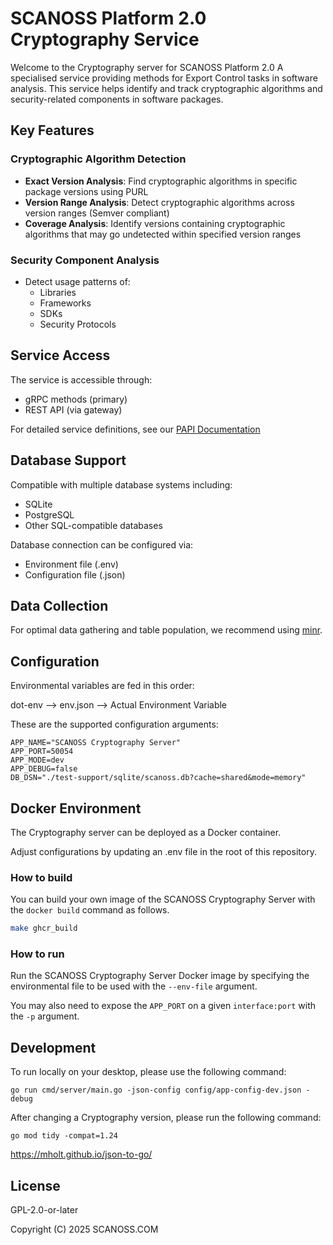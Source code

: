 # SCANOSS Platform 2.0 Cryptography Service
Welcome to the Cryptography server for SCANOSS Platform 2.0
A specialised service providing methods for Export Control tasks in software analysis. This service helps identify and track cryptographic algorithms and security-related components in software packages.

## Key Features

### Cryptographic Algorithm Detection
- **Exact Version Analysis**: Find cryptographic algorithms in specific package versions using PURL
- **Version Range Analysis**: Detect cryptographic algorithms across version ranges (Semver compliant)
- **Coverage Analysis**: Identify versions containing cryptographic algorithms that may go undetected within specified version ranges

### Security Component Analysis
- Detect usage patterns of:
  - Libraries
  - Frameworks
  - SDKs
  - Security Protocols

## Service Access

The service is accessible through:
- gRPC methods (primary)
- REST API (via gateway)

For detailed service definitions, see our [PAPI Documentation](https://github.com/scanos/papi)

## Database Support

Compatible with multiple database systems including:
- SQLite
- PostgreSQL
- Other SQL-compatible databases

Database connection can be configured via:
- Environment file (.env)
- Configuration file (.json)

## Data Collection

For optimal data gathering and table population, we recommend using [minr](https://github.com/scanoss/minr).

## Configuration

Environmental variables are fed in this order:

dot-env --> env.json -->  Actual Environment Variable

These are the supported configuration arguments:

```
APP_NAME="SCANOSS Cryptography Server"
APP_PORT=50054
APP_MODE=dev
APP_DEBUG=false
DB_DSN="./test-support/sqlite/scanoss.db?cache=shared&mode=memory"
```

## Docker Environment

The Cryptography server can be deployed as a Docker container.

Adjust configurations by updating an .env file in the root of this repository.


### How to build

You can build your own image of the SCANOSS Cryptography Server with the ```docker build``` command as follows.

```bash
make ghcr_build
```


### How to run

Run the SCANOSS Cryptography Server Docker image by specifying the environmental file to be used with the ```--env-file``` argument. 

You may also need to expose the ```APP_PORT``` on a given ```interface:port``` with the ```-p``` argument.

## Development

To run locally on your desktop, please use the following command:

```shell
go run cmd/server/main.go -json-config config/app-config-dev.json -debug
```

After changing a Cryptography version, please run the following command:
```shell
go mod tidy -compat=1.24
```
https://mholt.github.io/json-to-go/

## License 

GPL-2.0-or-later

Copyright (C) 2025 SCANOSS.COM
